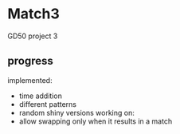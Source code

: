 # Match3
GD50 project 3
## progress
implemented:
- time addition
- different patterns
- random shiny versions
working on:
- allow swapping only when it results in a match
